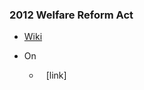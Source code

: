### 2012 Welfare Reform Act
- [Wiki](https://en.wikipedia.org/wiki/Welfare_Reform_Act_2012)
- On
    
    - ` ` [link]
    